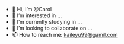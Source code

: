 - 👋 Hi, I’m @Carol
- 👀 I’m interested in ...
- 🌱 I’m currently studying in ...
- 💞️ I’m looking to collaborate on ...
- 📫 How to reach me: kaileyu99@gamil.com

<!---
Yukiho1028/Yukiho1028 is a ✨ special ✨ repository because its `README.md` (this file) appears on your GitHub profile.
You can click the Preview link to take a look at your changes.
--->

